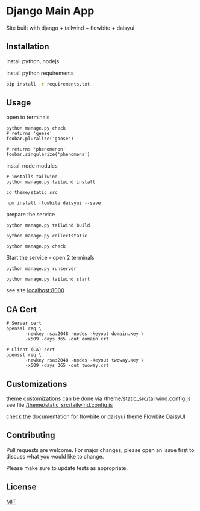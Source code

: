 # Django Main App

Site built with django + tailwind + flowbite + daisyui

## Installation

install python, nodejs


install python requirements

```bash
pip install -r requirements.txt
```

## Usage

open to terminals
```shell
python manage.py check
# returns 'geese'
foobar.pluralize('goose')

# returns 'phenomenon'
foobar.singularize('phenomena')
```


install node modules
```shell
# installs tailwind
python manage.py tailwind install

cd theme/static_src

npm install flowbite daisyui --save
```


prepare the service
```shell
python manage.py tailwind build

python manage.py collectstatic

python manage.py check
```

Start the service - open 2 terminals
```shell
python manage.py runserver

python manage.py tailwind start
```
see site [localhost:8000](localhost:8000)


## CA Cert
```shell
# Server cert
openssl req \
       -newkey rsa:2048 -nodes -keyout domain.key \
       -x509 -days 365 -out domain.crt
```
```shell
# Client (CA) cert    
openssl req \
       -newkey rsa:2048 -nodes -keyout twoway.key \
       -x509 -days 365 -out twoway.crt
```


## Customizations

theme customizations can be done via
/theme/static_src/tailwind.config.js
see file [/theme/static_src/tailwind.config.js](/theme/static_src/tailwind.config.js)

check the documentation for flowbite or daisyui theme
[Flowbite](https://flowbite.com/docs/customize/theming/)   [DaisyUI](https://daisyui.com/theme-generator/)

## Contributing

Pull requests are welcome. For major changes, please open an issue first
to discuss what you would like to change.

Please make sure to update tests as appropriate.

## License

[MIT](https://choosealicense.com/licenses/mit/)
